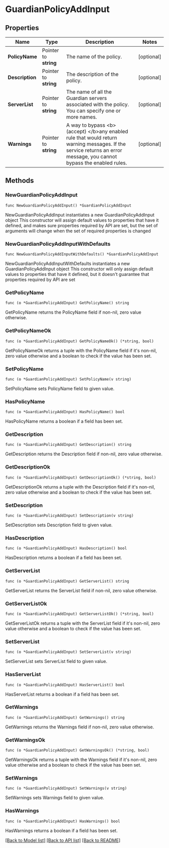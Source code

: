 # GuardianPolicyAddInput

## Properties

Name | Type | Description | Notes
------------ | ------------- | ------------- | -------------
**PolicyName** | Pointer to **string** | The name of the policy. | [optional] 
**Description** | Pointer to **string** | The description of the policy. | [optional] 
**ServerList** | Pointer to **string** | The name of all the Guardian servers associated with the policy. You can specify one or more names. | [optional] 
**Warnings** | Pointer to **string** | A way to bypass &lt;b&gt;(accept) &lt;/b&gt;any enabled rule that would return warning messages. If the service returns an error message, you cannot bypass the enabled rules. | [optional] 

## Methods

### NewGuardianPolicyAddInput

`func NewGuardianPolicyAddInput() *GuardianPolicyAddInput`

NewGuardianPolicyAddInput instantiates a new GuardianPolicyAddInput object
This constructor will assign default values to properties that have it defined,
and makes sure properties required by API are set, but the set of arguments
will change when the set of required properties is changed

### NewGuardianPolicyAddInputWithDefaults

`func NewGuardianPolicyAddInputWithDefaults() *GuardianPolicyAddInput`

NewGuardianPolicyAddInputWithDefaults instantiates a new GuardianPolicyAddInput object
This constructor will only assign default values to properties that have it defined,
but it doesn't guarantee that properties required by API are set

### GetPolicyName

`func (o *GuardianPolicyAddInput) GetPolicyName() string`

GetPolicyName returns the PolicyName field if non-nil, zero value otherwise.

### GetPolicyNameOk

`func (o *GuardianPolicyAddInput) GetPolicyNameOk() (*string, bool)`

GetPolicyNameOk returns a tuple with the PolicyName field if it's non-nil, zero value otherwise
and a boolean to check if the value has been set.

### SetPolicyName

`func (o *GuardianPolicyAddInput) SetPolicyName(v string)`

SetPolicyName sets PolicyName field to given value.

### HasPolicyName

`func (o *GuardianPolicyAddInput) HasPolicyName() bool`

HasPolicyName returns a boolean if a field has been set.

### GetDescription

`func (o *GuardianPolicyAddInput) GetDescription() string`

GetDescription returns the Description field if non-nil, zero value otherwise.

### GetDescriptionOk

`func (o *GuardianPolicyAddInput) GetDescriptionOk() (*string, bool)`

GetDescriptionOk returns a tuple with the Description field if it's non-nil, zero value otherwise
and a boolean to check if the value has been set.

### SetDescription

`func (o *GuardianPolicyAddInput) SetDescription(v string)`

SetDescription sets Description field to given value.

### HasDescription

`func (o *GuardianPolicyAddInput) HasDescription() bool`

HasDescription returns a boolean if a field has been set.

### GetServerList

`func (o *GuardianPolicyAddInput) GetServerList() string`

GetServerList returns the ServerList field if non-nil, zero value otherwise.

### GetServerListOk

`func (o *GuardianPolicyAddInput) GetServerListOk() (*string, bool)`

GetServerListOk returns a tuple with the ServerList field if it's non-nil, zero value otherwise
and a boolean to check if the value has been set.

### SetServerList

`func (o *GuardianPolicyAddInput) SetServerList(v string)`

SetServerList sets ServerList field to given value.

### HasServerList

`func (o *GuardianPolicyAddInput) HasServerList() bool`

HasServerList returns a boolean if a field has been set.

### GetWarnings

`func (o *GuardianPolicyAddInput) GetWarnings() string`

GetWarnings returns the Warnings field if non-nil, zero value otherwise.

### GetWarningsOk

`func (o *GuardianPolicyAddInput) GetWarningsOk() (*string, bool)`

GetWarningsOk returns a tuple with the Warnings field if it's non-nil, zero value otherwise
and a boolean to check if the value has been set.

### SetWarnings

`func (o *GuardianPolicyAddInput) SetWarnings(v string)`

SetWarnings sets Warnings field to given value.

### HasWarnings

`func (o *GuardianPolicyAddInput) HasWarnings() bool`

HasWarnings returns a boolean if a field has been set.


[[Back to Model list]](../README.md#documentation-for-models) [[Back to API list]](../README.md#documentation-for-api-endpoints) [[Back to README]](../README.md)


